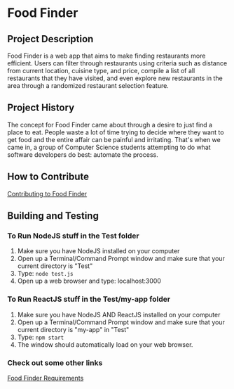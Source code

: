 # Food Finder

## Project Description
Food Finder is a web app that aims to make finding restaurants more efficient. Users can filter through restaurants using criteria
such as distance from current location, cuisine type, and price, compile a list of all restaurants that they have visited, and even 
explore new restaurants in the area through a randomized restaurant selection feature. 

## Project History
The concept for Food Finder came about through a desire to just find a place to eat. People waste a lot of time trying to decide where
they want to get food and the entire affair can be painful and irritating. That's when we came in, 
a group of Computer Science students attempting to do what software developers do best: automate the process. 

## How to Contribute
[Contributing to Food Finder](https://github.com/nyu-software-engineering/food-finder/blob/master/CONTRIBUTING.md)

## Building and Testing
### To Run NodeJS stuff in the Test folder
1. Make sure you have NodeJS installed on your computer
2. Open up a Terminal/Command Prompt window and make sure that your current directory is "Test"
3. Type:
`node test.js`
4. Open up a web browser and type: localhost:3000

### To Run ReactJS stuff in the Test/my-app folder
1. Make sure you have NodeJS AND ReactJS installed on your computer
2. Open up a Terminal/Command Prompt window and make sure that your current directory is "my-app" in "Test"
3. Type:
`npm start`
4. The window should automatically load on your web browser.

### Check out some other links
[Food Finder Requirements](https://github.com/nyu-software-engineering/food-finder/blob/master/REQUIREMENTS.md)
